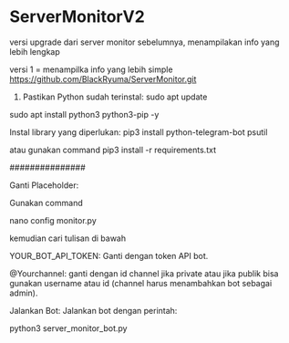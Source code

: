 # ServerMonitorV2
versi upgrade dari server monitor sebelumnya, menampilakan info yang lebih lengkap

versi 1 = menampilka info yang lebih simple https://github.com/BlackRyuma/ServerMonitor.git

1. Pastikan Python sudah terinstal:
sudo apt update

sudo apt install python3 python3-pip -y

Instal library yang diperlukan:
pip3 install python-telegram-bot psutil

atau gunakan command pip3 install -r requirements.txt

###############

Ganti Placeholder:

Gunakan command 

nano config monitor.py

kemudian cari tulisan di bawah

YOUR_BOT_API_TOKEN: Ganti dengan token API bot.

@Yourchannel: ganti dengan id channel jika private atau jika publik bisa gunakan username atau id (channel harus menambahkan bot sebagai admin).


Jalankan Bot: Jalankan bot dengan perintah:

python3 server_monitor_bot.py
